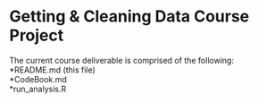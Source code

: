 # Getting & Cleaning Data Course Project

The current course deliverable is comprised of the following:  
  *README.md (this file)  
  *CodeBook.md  
  *run_analysis.R  
